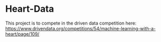 # Heart-Data
This project is to compete in the driven data competition here: https://www.drivendata.org/competitions/54/machine-learning-with-a-heart/page/109/

